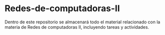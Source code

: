 # Redes-de-computadoras-II
Dentro de este repositorio se almacenará todo el material relacionado con la materia de Redes de computadoras II, incluyendo tareas y actividades.
